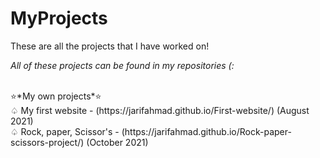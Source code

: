 # MyProjects
These are all the projects that I have worked on! <br>
<p><em>All of these projects can be found in my repositories (: </em> </p> <br>
⭐*My own projects*⭐<br>
♤ My first website - (https://jarifahmad.github.io/First-website/) (August 2021) <br>
♤ Rock, paper, Scissor's - (https://jarifahmad.github.io/Rock-paper-scissors-project/) (October 2021) <br>

